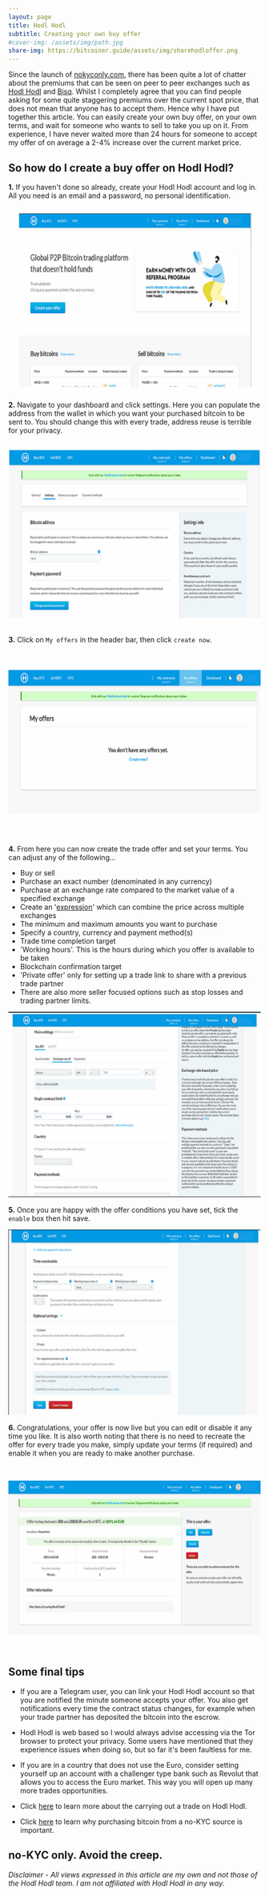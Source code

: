 ```yaml
---
layout: page
title: Hodl Hodl  
subtitle: Creating your own buy offer
#cover-img: /assets/img/path.jpg
share-img: https://bitcoiner.guide/assets/img/sharehodloffer.png
---
```



Since the launch of [nokyconly.com](/nokyconly), there has been quite a lot of chatter about the premiums that can be seen on peer to peer exchanges such as [Hodl Hodl](http://hodlhodl.com) and [Bisq](https://bisq.network/). Whilst I completely agree that you can find people asking for some quite staggering premiums over the current spot price, that does not mean that anyone has to accept them. Hence why I have put together this article. You can easily create your own buy offer, on your own terms, and wait for someone who wants to sell to take you up on it. From experience, I have never waited more than 24 hours for someone to accept my offer of on average a 2-4% increase over the current market price.

## So how do I create a buy offer on Hodl Hodl?

**1.** If you haven't done so already, create your Hodl Hodl account and log in. All you need is an email and a password, no personal identification.

<p align="center">
<img src="/assets/img/hhb1.png" class=responsive width="663" height="370" maxheight="300" />
</p>


**2.** Navigate to your dashboard and click settings. Here you can populate the address from the wallet in which you want your purchased bitcoin to be sent to. You should change this with every trade, address reuse is terrible for your privacy.

<p align="center">
<img src="/assets/img/hhb2.png" class=responsive width="663" height="370" maxheight="300" />
</p>


**3.** Click on `My offers` in the header bar, then click `create now`.

<p align="center">
<img src="/assets/img/hhb3.png" class=responsive width="663" height="370" maxheight="300" />
</p>


**4.** From here you can now create the trade offer and set your terms. You can adjust any of the following...

- Buy or sell
- Purchase an exact number (denominated in any currency)
- Purchase at an exchange rate compared to the market value of a specified exchange
- Create an '[expression](https://hodlhodl.com/pages/faq#what_is_expression)' which can combine the price across multiple exchanges
- The minimum and maximum amounts you want to purchase
- Specify a country, currency and payment method(s)
- Trade time completion target
- 'Working hours'. This is the hours during which you offer is available to be taken
- Blockchain confirmation target
- 'Private offer' only for setting up a trade link to share with a previous trade partner
- There are also more seller focused options such as stop losses and trading partner limits.
 

<p align="center">
<img src="/assets/img/hhb4.png" class=responsive width="663" height="370" maxheight="300" />
</p>


**5.**  Once you are happy with the offer conditions you have set, tick the `enable` box then hit save.

<p align="center">
<img src="/assets/img/hhb5.png" class=responsive width="663" height="370" maxheight="300" />
</p>


**6.** Congratulations, your offer is now live but you can edit or disable it any time you like. It is also worth noting that there is no need to recreate the offer for every trade you make, simply update your terms (if required) and enable it when you are ready to make another purchase.

<p align="center">
<img src="/assets/img/hhb6.png" class=responsive width="663" height="370" maxheight="300" />
</p>


## Some final tips

- If you are a Telegram user, you can link your Hodl Hodl account so that you are notified the minute someone accepts your offer. You also get notifications every time the contract status changes, for example when your trade partner has deposited the bitcoin into the escrow.
- Hodl Hodl is web based so I would always advise accessing via the Tor browser to protect your privacy. Some users have mentioned that they experience issues when doing so, but so far it's been faultless for me.
- If you are in a country that does not use the Euro, consider setting yourself up an account with a challenger type bank such as Revolut that allows you to access the Euro market. This way you will open up many more trades opportunities.

- Click [here](/hodlhodl) to learn more about the carrying out a trade on Hodl Hodl.
- Click [here](/nokyconly) to learn why purchasing bitcoin from a no-KYC source is important.

## **no-KYC only. Avoid the creep.**

*Disclaimer - All views expressed in this article are my own and not those of the Hodl Hodl team.  I am not affiliated with Hodl Hodl in any way.*



